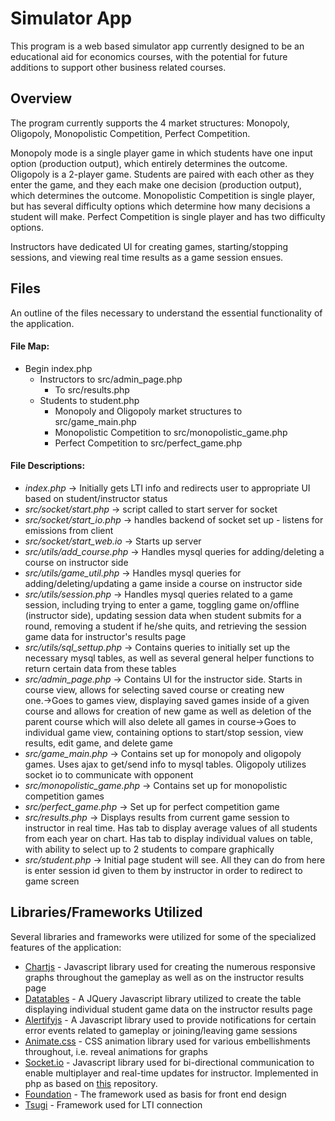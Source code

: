 # Simulator App
This program is a web based simulator app currently designed to be an educational aid for economics courses, with the potential for future additions to support other business related courses.

## Overview
The program currently supports the 4 market structures: Monopoly, Oligopoly, Monopolistic Competition, Perfect Competition.

Monopoly mode is a single player game in which students have one input option (production output), which entirely determines the outcome. Oligopoly is a 2-player game. Students are paired with each other as they enter the game, and they each make one decision (production output), which determines the outcome. Monopolistic Competition is single player, but has several difficulty options which determine how many decisions a student will make. Perfect Competition is single player and has two difficulty options.

Instructors have dedicated UI for creating games, starting/stopping sessions, and viewing real time results as a game session ensues.  

## Files
An outline of the files necessary to understand the essential functionality of the application.
#### File Map: 
- Begin index.php
	- Instructors to src/admin_page.php
		- To src/results.php
	- Students to student.php
		- Monopoly and Oligopoly market structures to src/game_main.php
		- Monopolistic Competition to src/monopolistic_game.php
		- Perfect Competition to src/perfect_game.php
#### File Descriptions:
* _index.php_ &rarr; Initially gets LTI info and redirects user to appropriate UI based on student/instructor status
* _src/socket/start.php_ &rarr; script called to start server for socket
* _src/socket/start_io.php_ &rarr; handles backend of socket set up - listens for emissions from client
* _src/socket/start_web.io_ &rarr; Starts up server
* _src/utils/add_course.php_ &rarr; Handles mysql queries for adding/deleting a course on instructor side
* _src/utils/game_util.php_ &rarr; Handles mysql queries for adding/deleting/updating a game inside a course on instructor side
* _src/utils/session.php_ &rarr; Handles mysql queries related to a game session, including trying to enter a game, toggling game on/offline (instructor side), updating session data when student submits for a round, removing a student if he/she quits, and retrieving the session game data for instructor's results page
* _src/utils/sql_settup.php_ &rarr; Contains queries to initially set up the necessary mysql tables, as well as several general helper functions to return certain data from these tables
* _src/admin_page.php_ &rarr; Contains UI for the instructor side. Starts in course view, allows for selecting saved course or creating new one.&rarr;Goes to games view, displaying saved games inside of a given course and allows for creation of new game as well as deletion of the parent course which will also delete all games in course&rarr;Goes to individual game view, containing options to start/stop session, view results, edit game, and delete game
* _src/game_main.php_ &rarr; Contains set up for monopoly and oligopoly games. Uses ajax to get/send info to mysql tables. Oligopoly utilizes socket io to communicate with opponent
* _src/monopolistic_game.php_ &rarr; Contains set up for monopolistic competition games
* _src/perfect_game.php_ &rarr; Set up for perfect competition game
* _src/results.php_ &rarr; Displays results from current game session to instructor in real time. Has tab to display average values of all students from each year on chart. Has tab to display individual values on table, with ability to select up to 2 students to compare graphically
* _src/student.php_ &rarr; Initial page student will see. All they can do from here is enter session id given to them by instructor in order to redirect to game screen



## Libraries/Frameworks Utilized
Several libraries and frameworks were utilized for some of the specialized features of the application:
* [Chartjs](https://www.chartjs.org/) - Javascript library used for creating the numerous responsive graphs throughout the gameplay as well as on the instructor results page
* [Datatables](https://datatables.net/) - A JQuery Javascript library utilized to create the table displaying individual student game data on the instructor results page
* [Alertifyjs](https://alertifyjs.com/) - A Javascript library used to provide notifications for certain error events related to gameplay or joining/leaving game sessions
* [Animate.css](https://daneden.github.io/animate.css/) - CSS animation library used for various embellishments throughout, i.e. reveal animations for graphs
* [Socket.io](https://socket.io/) - Javascript library used for bi-directional communication to enable multiplayer and real-time updates for instructor. Implemented in php as based on [this](https://github.com/walkor/phpsocket.io) repository.
* [Foundation](https://foundation.zurb.com/sites/docs/kitchen-sink.html#0) - The framework used as basis for front end design
* [Tsugi](https://tsugi.org/) - Framework used for LTI connection
